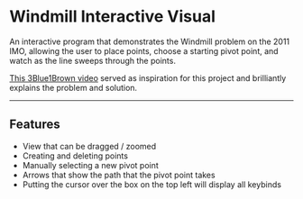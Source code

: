 # Windmill Interactive Visual
An interactive program that demonstrates the Windmill problem on the 2011 IMO, allowing the user to place points, choose a starting pivot point, and watch as the line sweeps through the points.

[This 3Blue1Brown video](https://youtu.be/M64HUIJFTZM) served as inspiration for this project and brilliantly explains the problem and solution.

---

## Features

- View that can be dragged / zoomed
- Creating and deleting points
- Manually selecting a new pivot point
- Arrows that show the path that the pivot point takes
- Putting the cursor over the box on the top left will display all keybinds